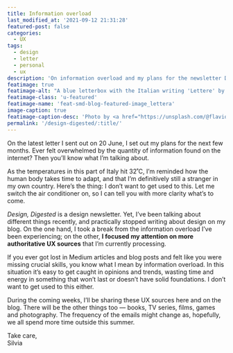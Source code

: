 ```yaml
---
title: Information overload
last_modified_at: '2021-09-12 21:31:28'
featured-post: false
categories:
  - UX
tags:
  - design
  - letter
  - personal
  - ux
description: 'On information overload and my plans for the newsletter Design, Digested.'
featimage: true
featimage-alt: "A blue letterbox with the Italian writing 'Lettere' by Silvia Maggi"
featimage-class: 'u-featured'
featimage-name: 'feat-smd-blog-featured-image_lettera'
image-caption: true
featimage-caption-desc: 'Photo by <a href="https://unsplash.com/@flavioamiel">Flavio Amiel</a>, composition by Silvia Maggi'
permalink: '/design-digested/:title/'
---
```

<p class="lead">On the latest letter I sent out on 20 June, I set out my plans for the next few months. Ever felt overwhelmed by the quantity of information found on the internet? Then you’ll know what I’m talking about.</p>

<!--more-->

As the temperatures in this part of Italy hit 32˚C, I’m reminded how the human body takes time to adapt, and that I’m definitively still a stranger in my own country. Here’s the thing: I don’t want to get used to this. Let me switch the air conditioner on, so I can tell you with more clarity what’s to come.

_Design, Digested_ is a design newsletter. Yet, I’ve been talking about different things recently, and practically stopped writing about design on my blog. On the one hand, I took a break from the information overload I’ve been experiencing; on the other, **I focused my attention on more authoritative UX sources** that I’m currently processing.

If you ever got lost in Medium articles and blog posts and felt like you were missing crucial skills, you know what I mean by information overload. In this situation it’s easy to get caught in opinions and trends, wasting time and energy in something that won’t last or doesn’t have solid foundations. I don’t want to get used to this either.

During the coming weeks, I’ll be sharing these UX sources here and on the blog. There will be the other things too — books, TV series, films, games and photography. The frequency of the emails might change as, hopefully, we all spend more time outside this summer.

<p class="detached">Take care,<br>
Silvia</p>
